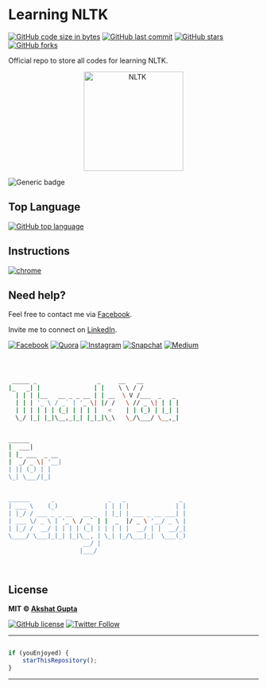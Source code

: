 # Learning NLTK

[![GitHub code size in bytes](https://img.shields.io/github/languages/code-size/akshatvg/NLTK-Tasks?logo=github&style=social)](https://github.com/akshatvg/) [![GitHub last commit](https://img.shields.io/github/last-commit/akshatvg/NLTK-Tasks?style=social&logo=git)](https://github.com/akshatvg/) [![GitHub stars](https://img.shields.io/github/stars/akshatvg/NLTK-Tasks?style=social)](https://github.com/akshatvg/NLTK-Tasks/stargazers) [![GitHub forks](https://img.shields.io/github/forks/akshatvg/NLTK-Tasks?style=social&logo=git)](https://github.com/akshatvg/NLTK-Tasks/network)

Official repo to store all codes for learning NLTK.

<p align="center">
<img src="https://i.ibb.co/d27FxGL/python-nltk.png" width="200px" height="200px" alt="NLTK"/>
</p>

![Generic badge](https://img.shields.io/badge/Natural_Language-Processing-orange) 

## Top Language

[![GitHub top language](https://img.shields.io/github/languages/top/akshatvg/NLTK-Tasks?logo=jupyter&style=social)](https://github.com/akshatvg/)

## Instructions

[![chrome](https://img.shields.io/badge/Open-index.html-lightgrey.svg?logo=google-chrome&style=popout&logoColor=red)](#!)


## Need help?


Feel free to contact me via [Facebook](https://www.facebook.com/akshatvg).

Invite me to connect on [LinkedIn](https://www.linkedin.com/in/akshatvg/).

[![Facebook](https://img.shields.io/badge/Facebook-add-blue.svg?logo=facebook&logoColor=white)](https://www.facebook.com/akshatvg) [![Quora](https://img.shields.io/badge/Quora-ask-red.svg?logo=quora)](https://www.quora.com/profile/Akshat-Gupta-279) [![Instagram](https://img.shields.io/badge/Instagram-follow-purple.svg?logo=instagram&logoColor=white)](https://www.instagram.com/akshatvg/) [![Snapchat](https://img.shields.io/badge/Snapchat-add-yellow.svg?logo=snapchat&logoColor=white)](https://www.snapchat.com/add/akshatvg) [![Medium](https://img.shields.io/badge/Medium-follow-black.svg?logo=medium&logoColor=white)](https://medium.com/@akshatvg)


```bash



 _____ _                 _     __   __            
|_   _| |               | |    \ \ / /            
  | | | |__   __ _ _ __ | | __  \ V /___  _   _   
  | | | '_ \ / _` | '_ \| |/ /   \ // _ \| | | |  
  | | | | | | (_| | | | |   <    | | (_) | |_| |  
  \_/ |_| |_|\__,_|_| |_|_|\_\   \_/\___/ \__,_|  
                                                  
                                                  
______                                            
|  ___|                                           
| |_ ___  _ __                                    
|  _/ _ \| '__|                                   
| || (_) | |                                      
\_| \___/|_|                                      
                                                  
                                                  
______      _               _   _               _ 
| ___ \    (_)             | | | |             | |
| |_/ / ___ _ _ __   __ _  | |_| | ___ _ __ ___| |
| ___ \/ _ \ | '_ \ / _` | |  _  |/ _ \ '__/ _ \ |
| |_/ /  __/ | | | | (_| | | | | |  __/ | |  __/_|
\____/ \___|_|_| |_|\__, | \_| |_/\___|_|  \___(_)
                     __/ |                        
                    |___/                         

 


```

## License

**MIT &copy; [Akshat Gupta](https://github.com/akshatvg/NLTK-Tasks/blob/master/LICENSE)**

[![GitHub license](https://img.shields.io/github/license/akshatvg/NLTK-Tasks?style=social&logo=github)](https://github.com/akshatvg/NLTK-Tasks/blob/master/LICENSE) [![Twitter Follow](https://img.shields.io/twitter/follow/akshatvg?style=social)](https://twitter.com/akshatvg)

---------

```javascript

if (youEnjoyed) {
    starThisRepository();
}

```

-----------

